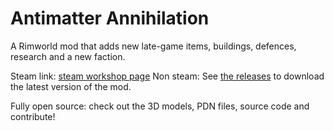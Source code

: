 # Antimatter Annihilation
A Rimworld mod that adds new late-game items, buildings, defences, research and a new faction.

Steam link: [steam workshop page](https://steamcommunity.com/sharedfiles/filedetails/?id=2113692574)
Non steam: See [the releases](https://github.com/Epicguru/AntimatterAnnihilation/releases) to download the latest version of the mod.

Fully open source: check out the 3D models, PDN files, source code and contribute!
